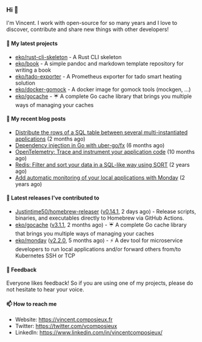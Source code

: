 ### Hi 👋

I'm Vincent. I work with open-source for so many years and I love to discover, contribute and share new things with other developers!

#### 🌱  My latest projects


- [eko/rust-cli-skeleton](https://github.com/eko/rust-cli-skeleton) - A Rust CLI skeleton
- [eko/book](https://github.com/eko/book) - A simple pandoc and markdown template repository for writing a book
- [eko/tado-exporter](https://github.com/eko/tado-exporter) - A Prometheus exporter for tado smart heating solution
- [eko/docker-gomock](https://github.com/eko/docker-gomock) - A docker image for gomock tools (mockgen, ...)
- [eko/gocache](https://github.com/eko/gocache) - ☔️ A complete Go cache library that brings you multiple ways of managing your caches

#### 📜  My recent blog posts


- [Distribute the rows of a SQL table between several multi-instantiated applications](https://vincent.composieux.fr/article/distribute-the-rows-of-a-sql-table-between-several-multi-instantiated-applications) (2 months ago)
- [Dependency injection in Go with uber-go/fx](https://vincent.composieux.fr/article/dependency-injection-in-go-with-uber-go-fx) (6 months ago)
- [OpenTelemetry: Trace and instrument your application code](https://vincent.composieux.fr/article/opentelemetry-trace-and-instrument-your-application-code) (10 months ago)
- [Redis: Filter and sort your data in a SQL-like way using SORT](https://vincent.composieux.fr/article/redis-filter-and-sort-your-data-in-a-sql-like-way-using-sort) (2 years ago)
- [Add automatic monitoring of your local applications with Monday](https://vincent.composieux.fr/article/add-automatic-monitoring-of-your-local-applications-with-monday) (2 years ago)

#### 🔭  Latest releases I've contributed to


- [Justintime50/homebrew-releaser](https://github.com/Justintime50/homebrew-releaser) ([v0.14.1](https://github.com/Justintime50/homebrew-releaser/releases/tag/v0.14.1), 2 days ago) - Release scripts, binaries, and executables directly to Homebrew via GitHub Actions.
- [eko/gocache](https://github.com/eko/gocache) ([v3.1.1](https://github.com/eko/gocache/releases/tag/v3.1.1), 2 months ago) - ☔️ A complete Go cache library that brings you multiple ways of managing your caches
- [eko/monday](https://github.com/eko/monday) ([v2.2.0](https://github.com/eko/monday/releases/tag/v2.2.0), 5 months ago) - ⚡️ A dev tool for microservice developers to run local applications and/or forward others from/to Kubernetes SSH or TCP

#### 💬  Feedback

Everyone likes feedback! So if you are using one of my projects, please do not hesitate to hear your voice.

#### 📫  How to reach me

- Website: https://vincent.composieux.fr
- Twitter: https://twitter.com/vcomposieux
- LinkedIn: https://www.linkedin.com/in/vincentcomposieux/
